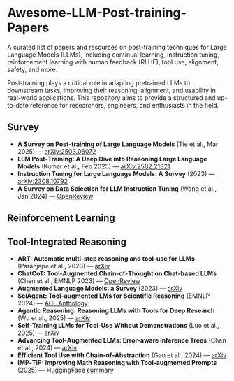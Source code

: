 # Awesome-LLM-Post-training-Papers
A curated list of papers and resources on post-training techniques for Large Language Models (LLMs), including continual learning, instruction tuning, reinforcement learning with human feedback (RLHF), tool use, alignment, safety, and more.

Post-training plays a critical role in adapting pretrained LLMs to downstream tasks, improving their reasoning, alignment, and usability in real-world applications. This repository aims to provide a structured and up-to-date reference for researchers, engineers, and enthusiasts in the field.
## Survey
- **A Survey on Post‑training of Large Language Models** (Tie et al., Mar 2025) — [arXiv:2503.06072](https://arxiv.org/abs/2503.06072)
- **LLM Post‑Training: A Deep Dive into Reasoning Large Language Models** (Kumar et al., Feb 2025) — [arXiv:2502.21321](https://arxiv.org/abs/2502.21321)
- **Instruction Tuning for Large Language Models: A Survey** (2023) — [arXiv:2308.10792](https://arxiv.org/abs/2308.10792)
- **A Survey on Data Selection for LLM Instruction Tuning** (Wang et al., Jan 2024) — [OpenReview](https://openreview.net/forum?id=pHz5AgraIe)

## Reinforcement Learning

## Tool-Integrated Reasoning
- **ART: Automatic multi‑step reasoning and tool‑use for LLMs** (Paranjape et al., 2023) — [arXiv](https://arxiv.org/abs/2303.09014)
- **ChatCoT: Tool‑Augmented Chain‑of‑Thought on Chat‑based LLMs** (Chen et al., EMNLP 2023) — [OpenReview](https://openreview.net/forum?id=4M4U3uC3Iy)
- **Augmented Language Models: a Survey** (2023) — [arXiv](https://arxiv.org/abs/2302.07842)
- **SciAgent: Tool‑augmented LMs for Scientific Reasoning** (EMNLP 2024) — [ACL Anthology](https://aclanthology.org/2024.emnlp‑main.880/)
- **Agentic Reasoning: Reasoning LLMs with Tools for Deep Research** (Wu et al., 2025) — [arXiv](https://arxiv.org/abs/2502.04644)
- **Self‑Training LLMs for Tool‑Use Without Demonstrations** (Luo et al., 2025) — [arXiv](https://arxiv.org/abs/2502.05867)
- **Advancing Tool‑Augmented LLMs: Error‑aware Inference Trees** (Chen et al., 2024) — [arXiv](https://arxiv.org/abs/2406.07115)
- **Efficient Tool Use with Chain‑of‑Abstraction** (Gao et al., 2024) — [arXiv](https://arxiv.org/abs/2401.17464)
- **IMP‑TIP: Improving Math Reasoning with Tool‑augmented Prompts** (2025) — [HuggingFace summary](https://huggingface.co/papers?q=tool‑augmented+LLMs)

